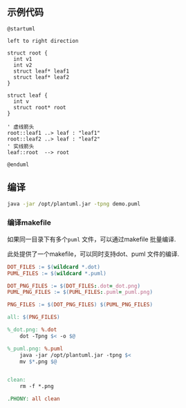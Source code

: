 

## 示例代码

```plantuml
@startuml

left to right direction

struct root {
  int v1
  int v2
  struct leaf* leaf1
  struct leaf* leaf2
}

struct leaf {
  int v
  struct root* root
}

' 虚线箭头
root::leaf1 ..> leaf : "leaf1"
root::leaf2 ..> leaf : "leaf2"
' 实线箭头
leaf::root  --> root

@enduml
```

## 编译

```bash
java -jar /opt/plantuml.jar -tpng demo.puml
```

### 编译makefile

如果同一目录下有多个`puml` 文件，可以通过makefile 批量编译.

此处提供了一个makefile，可以同时支持dot、puml 文件的编译.

```makefile
DOT_FILES := $(wildcard *.dot)
PUML_FILES := $(wildcard *.puml)

DOT_PNG_FILES := $(DOT_FILES:.dot=_dot.png)
PUML_PNG_FILES := $(PUML_FILES:.puml=_puml.png)

PNG_FILES := $(DOT_PNG_FILES) $(PUML_PNG_FILES)

all: $(PNG_FILES)

%_dot.png: %.dot
	dot -Tpng $< -o $@

%_puml.png: %.puml
	java -jar /opt/plantuml.jar -tpng $<
	mv $*.png $@


clean:
	rm -f *.png

.PHONY: all clean

```

